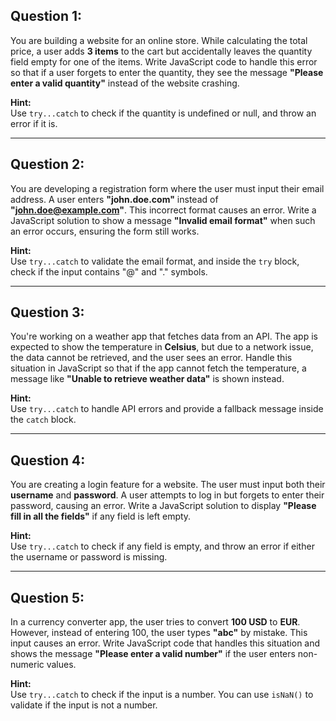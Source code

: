 


## Question 1:
You are building a website for an online store. While calculating the total price, a user adds **3 items** to the cart but accidentally leaves the quantity field empty for one of the items. Write JavaScript code to handle this error so that if a user forgets to enter the quantity, they see the message **"Please enter a valid quantity"** instead of the website crashing.

**Hint:**  
Use `try...catch` to check if the quantity is undefined or null, and throw an error if it is.

---

## Question 2:
You are developing a registration form where the user must input their email address. A user enters **"john.doe.com"** instead of **"john.doe@example.com"**. This incorrect format causes an error. Write a JavaScript solution to show a message **"Invalid email format"** when such an error occurs, ensuring the form still works.

**Hint:**  
Use `try...catch` to validate the email format, and inside the `try` block, check if the input contains "@" and "." symbols.

---

## Question 3:
You're working on a weather app that fetches data from an API. The app is expected to show the temperature in **Celsius**, but due to a network issue, the data cannot be retrieved, and the user sees an error. Handle this situation in JavaScript so that if the app cannot fetch the temperature, a message like **"Unable to retrieve weather data"** is shown instead.

**Hint:**  
Use `try...catch` to handle API errors and provide a fallback message inside the `catch` block.

---

## Question 4:
You are creating a login feature for a website. The user must input both their **username** and **password**. A user attempts to log in but forgets to enter their password, causing an error. Write a JavaScript solution to display **"Please fill in all the fields"** if any field is left empty.

**Hint:**  
Use `try...catch` to check if any field is empty, and throw an error if either the username or password is missing.

---

## Question 5:
In a currency converter app, the user tries to convert **100 USD** to **EUR**. However, instead of entering 100, the user types **"abc"** by mistake. This input causes an error. Write JavaScript code that handles this situation and shows the message **"Please enter a valid number"** if the user enters non-numeric values.

**Hint:**  
Use `try...catch` to check if the input is a number. You can use `isNaN()` to validate if the input is not a number.
